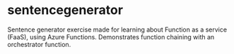# sentencegenerator
Sentence generator exercise made for learning about Function as a service (FaaS), using Azure Functions. Demonstrates function chaining with an orchestrator function.
